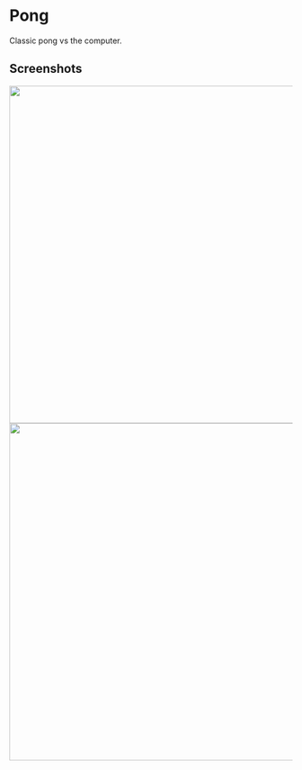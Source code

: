 # Pong
Classic pong vs the computer.

## Screenshots
<img src="https://github.com/xyjiang970/games/assets/76984271/9018351d-870f-42b3-833c-76f0bc4cc550" width="600">
<br>
<img src="https://github.com/xyjiang970/games/assets/76984271/df890eea-4822-4925-b5c4-8a18daa187ae" width="600">
